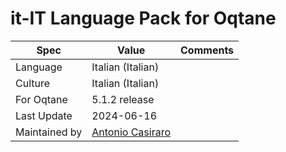 # it-IT Language Pack for Oqtane

| Spec                | Value                               | Comments
| ------------------- | ----------------------------------- | ------------------- |
| Language            | Italian (Italian)
| Culture             | Italian (Italian)
| For Oqtane          | 5.1.2 release
| Last Update         | 2024-06-16
| Maintained by       | [Antonio Casiraro](https://github.com/acasiraro)
